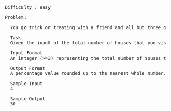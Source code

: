 <pre>
Difficulty : easy

Problem: 

  You go trick or treating with a friend and all but three of the houses that you visit are giving out candy. One house that you visit is giving out toothbrushes and two houses are giving out dollar bills. 

  Task
  Given the input of the total number of houses that you visited, what is the percentage chance that one random item pulled from your bag is a dollar bill? 

  Input Format 
  An integer (>=3) representing the total number of houses that you visited. 

  Output Format
  A percentage value rounded up to the nearest whole number.

  Sample Input
  4

  Sample Output 
  50
  </pre>

